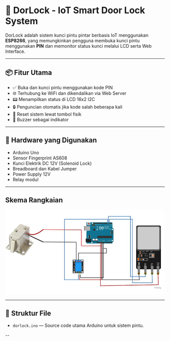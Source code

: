 # 🔐 DorLock - IoT Smart Door Lock System

DorLock adalah sistem kunci pintu pintar berbasis IoT menggunakan **ESP8266**, yang memungkinkan pengguna membuka kunci pintu menggunakan **PIN** dan memonitor status kunci melalui LCD serta Web Interface.

---

## 📦 Fitur Utama

- ✅ Buka dan kunci pintu menggunakan kode PIN
- 🌐 Terhubung ke WiFi dan dikendalikan via Web Server
- 📟 Menampilkan status di LCD 16x2 I2C
- 🔒 Penguncian otomatis jika kode salah beberapa kali
- 🔄 Reset sistem lewat tombol fisik
- 🔔 Buzzer sebagai indikator

---

## 🧰 Hardware yang Digunakan

- Arduino Uno
- Sensor Fingerprint AS608
- Kunci Elektrik DC 12V (Solenoid Lock)
- Breadboard dan Kabel Jumper
- Power Supply 12V
- Relay  modul


---

## Skema Rangkaian

![Gambar Proyek Anda Disini](https://github.com/WindaMossy/Door-Lock/blob/9600ea29b86f2c630758f484593247ba73ce0fd8/WhatsApp%20Image%202025-07-29%20at%2015.10.43_f6e96083.jpg)

---

## 📂 Struktur File

- `dorlock.ino` — Source code utama Arduino untuk sistem pintu.

--
